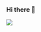### Hi there 👋

<a href="https://blog.naver.com/proveprove" target="_blank"><img src="https://img.shields.io/badge/Ren'Py-#FF7F7F?style=flat-square&logo=[Ren'Py]&logoColor=white"/></a>
<!--
**probablymayb/probablymayb** is a ✨ _special_ ✨ repository because its `README.md` (this file) appears on your GitHub profile.

<a href="https://blog.naver.com/proveprove" target="_blank"><img src="https://img.shields.io/badge/Blog-##03C75A?style=flat-square&logo=Naver&logoColor=white"/></a>
<href="https://blog.naver.com/proveprove" target="_blank"><img src="https://img.shields.io/badge/Ren'Py-#FF7F7F?style=flat-square&logo=Ren'Py&logoColor=white"/></a>
<href="https://blog.naver.com/proveprove" target="_blank"><img src="https://img.shields.io/badge/Ren'Py-#000000?style=flat-square&logo=Unity&logoColor=white"/></a>

- 🔭 I’m currently working on ...
- 🌱 I’m currently learning ...
- 👯 I’m looking to collaborate on ...
- 🤔 I’m looking for help with ...
- 💬 Ask me about ...
- 📫 How to reach me: ...
- 😄 Pronouns: ...
- ⚡ Fun fact: ...
-->
